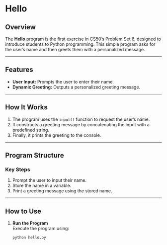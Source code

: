 # Hello

## Overview
The **Hello** program is the first exercise in CS50’s Problem Set 6, designed to introduce students to Python programming. This simple program asks for the user’s name and then greets them with a personalized message.

---

## Features
- **User Input:** Prompts the user to enter their name.
- **Dynamic Greeting:** Outputs a personalized greeting message.

---

## How It Works
1. The program uses the `input()` function to request the user’s name.
2. It constructs a greeting message by concatenating the input with a predefined string.
3. Finally, it prints the greeting to the console.

---

## Program Structure
### Key Steps
1. Prompt the user to input their name.
2. Store the name in a variable.
3. Print a greeting message using the stored name.

---

## How to Use
1. **Run the Program**  
   Execute the program using:
   ```bash
   python hello.py
